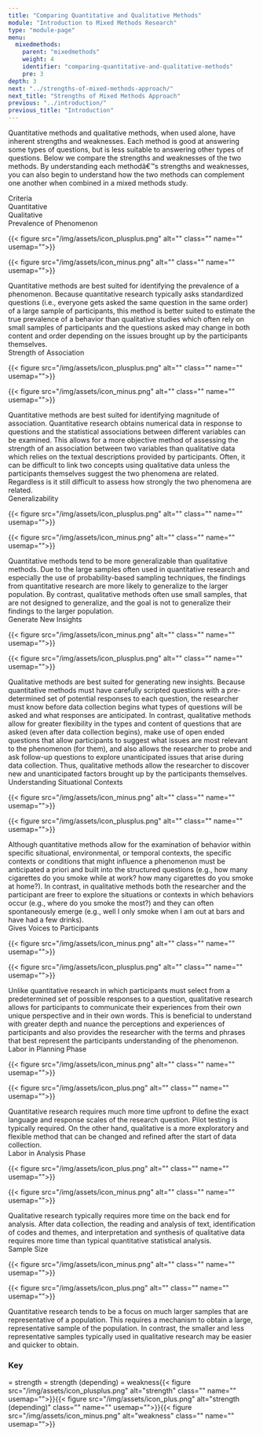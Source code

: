 ```yaml
---
title: "Comparing Quantitative and Qualitative Methods"
module: "Introduction to Mixed Methods Research"
type: "module-page"
menu:
  mixedmethods:
    parent: "mixedmethods"
    weight: 4
    identifier: "comparing-quantitative-and-qualitative-methods"
    pre: 3
depth: 3
next: "../strengths-of-mixed-methods-approach/"
next_title: "Strengths of Mixed Methods Approach"
previous: "../introduction/"
previous_title: "Introduction"
---
```

<div class="mixedmethod"><div class="pageblock"><p>Quantitative methods and qualitative methods, when used alone, have inherent strengths and weaknesses.  Each method is good at answering some types of questions, but is less suitable to answering other types of questions. Below we compare the strengths and weaknesses of the two methods.  By understanding each methodâ€™s strengths and weaknesses, you can also begin to understand how the two methods can complement one another when combined in a mixed methods study.</p>
</div><div class="pageblock"><div class="comp_block">
<div class="comp_descriptor">
<div class="comp_criteria">
                Criteria
            </div>
<div class="comp_quantitative">
                Quantitative
            </div>
<div class="comp_qualitative">
                Qualitative
            </div>
</div>
</div>
<div class="comp_block">
<div class="comp_header">
<div class="comp_criteria">
                Prevalence of Phenomenon
            </div>
<div class="comp_quantitative">

{{< figure src="/img/assets/icon_plusplus.png" alt="" class="" name="" usemap="">}}</div>
<div class="comp_qualitative">

{{< figure src="/img/assets/icon_minus.png" alt="" class="" name="" usemap="">}}</div>
</div>
<div class="comp_content">
            Quantitative methods are best suited for identifying the prevalence of a phenomenon. Because quantitative research typically asks standardized questions (i.e., everyone gets asked the same question in the same order) of a large sample of participants, this method is better suited to estimate the true prevalence of a behavior than qualitative studies which often rely on small samples of participants and the questions asked may change in both content and order depending on the issues brought up by the participants themselves.
        </div>
</div>
<div class="comp_block">
<div class="comp_header">
<div class="comp_criteria">
                Strength of Association
            </div>
<div class="comp_quantitative">

{{< figure src="/img/assets/icon_plusplus.png" alt="" class="" name="" usemap="">}}</div>
<div class="comp_qualitative">

{{< figure src="/img/assets/icon_minus.png" alt="" class="" name="" usemap="">}}</div>
</div>
<div class="comp_content">
            Quantitative methods are best suited for identifying magnitude of association. Quantitative research obtains numerical data in response to questions and the statistical associations  between different variables can be examined.  This allows for a more objective method  of assessing the strength of an association between two variables than qualitative data  which relies on the textual descriptions provided by participants. Often, it can be difficult  to link two concepts using qualitative data unless the participants themselves suggest the two phenomena are related.  Regardless is it still difficult to assess how strongly the two phenomena are related.
        </div>
</div>
<div class="comp_block">
<div class="comp_header">
<div class="comp_criteria">
                Generalizability
            </div>
<div class="comp_quantitative">

{{< figure src="/img/assets/icon_plusplus.png" alt="" class="" name="" usemap="">}}</div>
<div class="comp_qualitative">

{{< figure src="/img/assets/icon_minus.png" alt="" class="" name="" usemap="">}}</div>
</div>
<div class="comp_content">
            Quantitative methods tend to be more generalizable than qualitative methods. Due to the large samples often used in quantitative research and especially the use of probability-based sampling techniques, the findings from quantitative research are more likely to  generalize to the larger population.  By contrast, qualitative methods often use small  samples, that are not designed to generalize, and the goal is not to generalize their  findings to the larger population.
        </div>
</div>
<div class="comp_block">
<div class="comp_header">
<div class="comp_criteria">
                Generate New Insights
            </div>
<div class="comp_quantitative">

{{< figure src="/img/assets/icon_minus.png" alt="" class="" name="" usemap="">}}</div>
<div class="comp_qualitative">

{{< figure src="/img/assets/icon_plusplus.png" alt="" class="" name="" usemap="">}}</div>
</div>
<div class="comp_content">
            Qualitative methods are best suited for generating new insights.  Because quantitative methods must have carefully scripted questions with a pre-determined set of potential  responses to each question, the researcher must know before data collection begins  what types of questions will be asked and what responses are anticipated.  In contrast,  qualitative methods allow for greater flexibility in the types and content of questions that  are asked (even after data collection begins), make use of open ended questions that  allow participants to suggest what issues are most relevant to the phenomenon (for  them), and also allows the researcher to probe and ask follow-up questions to explore  unanticipated issues that arise during data collection.  Thus, qualitative methods allow  the researcher to discover new and unanticipated factors brought up by the participants  themselves.
        </div>
</div>
<div class="comp_block">
<div class="comp_header">
<div class="comp_criteria">
                Understanding Situational Contexts
            </div>
<div class="comp_quantitative">

{{< figure src="/img/assets/icon_minus.png" alt="" class="" name="" usemap="">}}</div>
<div class="comp_qualitative">

{{< figure src="/img/assets/icon_plusplus.png" alt="" class="" name="" usemap="">}}</div>
</div>
<div class="comp_content">
            Although quantitative methods allow for the examination of behavior within specific situational, environmental, or temporal contexts, the specific contexts or conditions that might influence a phenomenon must be anticipated a priori and built into the structured questions (e.g., how many cigarettes do you smoke while at work? how many cigarettes do you smoke at home?).  In contrast, in qualitative methods both the researcher and the participant are freer to explore the situations or contexts in which behaviors occur (e.g., where do you smoke the most?) and they can often spontaneously emerge (e.g., well I only smoke when I am out at bars and have had a few drinks).
        </div>
</div>
<div class="comp_block">
<div class="comp_header">
<div class="comp_criteria">
                Gives Voices to Participants
            </div>
<div class="comp_quantitative">

{{< figure src="/img/assets/icon_minus.png" alt="" class="" name="" usemap="">}}</div>
<div class="comp_qualitative">

{{< figure src="/img/assets/icon_plusplus.png" alt="" class="" name="" usemap="">}}</div>
</div>
<div class="comp_content">
            Unlike quantitative research in which participants must select from a predetermined set of possible responses to a question, qualitative research allows for participants to  communicate their experiences from their own unique perspective and in their own  words.  This is beneficial to understand with greater depth and nuance the perceptions  and experiences of participants and also provides the researcher with the terms and  phrases that best represent the participants understanding of the phenomenon.
        </div>
</div>
<div class="comp_block">
<div class="comp_header">
<div class="comp_criteria">
                Labor in Planning Phase
            </div>
<div class="comp_quantitative">

{{< figure src="/img/assets/icon_minus.png" alt="" class="" name="" usemap="">}}</div>
<div class="comp_qualitative">

{{< figure src="/img/assets/icon_plus.png" alt="" class="" name="" usemap="">}}</div>
</div>
<div class="comp_content">
            Quantitative research requires much more time upfront to define the exact language and response scales of the research question.  Pilot testing is typically required. On the other hand, qualitative is a more exploratory and flexible method that can be changed and refined after the start of data collection.
        </div>
</div>
<div class="comp_block">
<div class="comp_header">
<div class="comp_criteria">
                Labor in Analysis Phase
            </div>
<div class="comp_quantitative">

{{< figure src="/img/assets/icon_plus.png" alt="" class="" name="" usemap="">}}</div>
<div class="comp_qualitative">

{{< figure src="/img/assets/icon_minus.png" alt="" class="" name="" usemap="">}}</div>
</div>
<div class="comp_content">
            Qualitative research typically requires more time on the back end for analysis.  After data collection, the reading and analysis of text, identification of codes and themes, and interpretation and synthesis of qualitative data requires more time than typical quantitative statistical analysis.
        </div>
</div>
<div class="comp_block">
<div class="comp_header">
<div class="comp_criteria">
                Sample Size
            </div>
<div class="comp_quantitative">

{{< figure src="/img/assets/icon_minus.png" alt="" class="" name="" usemap="">}}</div>
<div class="comp_qualitative">

{{< figure src="/img/assets/icon_plus.png" alt="" class="" name="" usemap="">}}</div>
</div>
<div class="comp_content">
            Quantitative research tends to be a focus on much larger samples that are representative of a population. This requires a mechanism to obtain a large, representative sample of the population. In contrast, the smaller and less representative samples typically used in qualitative research may be easier and quicker to obtain.
        </div>
</div>

</div><div class="pageblock"><h3>Key</h3><p> = strength  = strength (depending)   = weakness{{< figure src="/img/assets/icon_plusplus.png" alt="strength" class="" name="" usemap="">}}{{< figure src="/img/assets/icon_plus.png" alt="strength (depending)" class="" name="" usemap="">}}{{< figure src="/img/assets/icon_minus.png" alt="weakness" class="" name="" usemap="">}}</p>
</div></div>